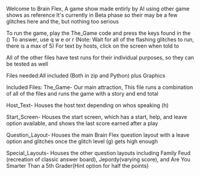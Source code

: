 Welcome to Brain Flex, A game show made entirly by AI using other game shows as reference
It's currently in Beta phase so their may be a few glitches here and the, but nothing too serious

To run the game, play the The_Game code and press the keys found in the ()
To answer, use q w e or r (Note: Wait for all of the flashing glitches to run, there is a max of 5)
For text by hosts, click on the screen when told to

All of the other files have test runs for their individual purposes, so they can be tested as well

Files needed:All included (Both in zip and Python) plus Graphics

Included Files:
The_Game- Our main attraction, This file runs a combination of all of the files and runs the game with a story and end 
total

Host_Text- Houses the host text depending on whos speaking (h)

Start_Screen- Houses the start screen, which has a start, help, and leave option available, and shows the last score earned 
after a play

Question_Layout- Houses the main Brain Flex question layout with a leave option and glitches once the glitch level (g) 
gets high enough

Special_Layouts- Houses the other question layouts including Family Feud (recreation of classic answer board), 
Jepordy(varying score), and Are You Smarter Than a 5th Grader(Hint option for half the points)

